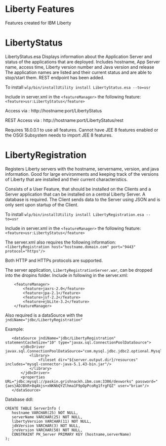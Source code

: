 # Liberty Features
Features created for IBM Liberty

# LibertyStatus
LibertyStatus.esa
Displays information about the Application Server and status of the applications that are deployed.
Includes hostname, App Server name, access time, Liberty version number and Java version and release 
The application names are listed and their current status and are able to stop/start them.  REST endpoint has been added.

To install ```wlp/bin/installUtility install LibertyStatus.esa --to=usr```

Include in server.xml in the ```<featureManager>``` the following feature: ```<feature>usr:LibertyStatus</feature>```
 
Access via : http://hostname:port/LibertyStatus

REST Access via : http://hostname:port/LibertyStatus/rest

Requires 18.0.0.1 to use all features. Cannot have JEE 8 features enabled or the OSGI Subsystem needs to import JEE 8 features.

# LibertyRegistration
Registers Liberty servers with the hostname, servername, version, and java information.  Good for large environments and keeping track of the versions of Liberty that are installed and their current characteristics.

Consists of a User Feature, that should be installed on the Clients and a Server application that can be installed on a central Liberty Server. A database is required.  The Client sends data to the Server using JSON and is only sent upon startup of the Client.

To install ```wlp/bin/installUtility install LibertyRegistration.esa --to=usr```

Include in server.xml in the ```<featureManager>``` the following feature: ```<feature>usr:LibertyStatus</feature>```

The server.xml also requires the following information:
```<libertyRegistration host="hostname.domain.com" port="9443" protocol="https"/>```

Both HTTP and HTTPs protocols are supported.

The server application, ```LibertyRegistrationServer.war```, can be dropped into the dropins folder.
Include in following in the server.xml:

```    
    <featureManager>
        <feature>jaxrs-2.0</feature>
        <feature>jpa-2.1</feature>
        <feature>jsf-2.2</feature>
        <feature>ejbLite-3.2</feature>
    </featureManager>
 ```
 
 Also required is a dataSource with the ```jndiName="jdbc/LibertyRegistration" ```
 
 Example:
 ```
    <dataSource jndiName="jdbc/LibertyRegistration" statementCacheSize="10" type="javax.sql.ConnectionPoolDataSource">
        <jdbcDriver javax.sql.ConnectionPoolDataSource="com.mysql.jdbc.jdbc2.optional.MysqlConnectionPoolDataSource">
            <library>
                <fileset dir="${server.output.dir}/resources" includes="mysql-connector-java-5.1.43-bin.jar"/>
            </library>
        </jdbcDriver>
        <properties URL="jdbc:mysql://paskin.grishnackh.ibm.com:3306/devworks" password="{aes}ADJBkR+8qAkjs+xNKNbQYZlhma1F9pOpPcoRg1frgFQZ" user="brian"/>
    </dataSource>
```

Database ddl:
```
CREATE TABLE ServerInfo (
   hostname VARCHAR(25) NOT NULL,
   serverName VARCHAR(25) NOT NULL,
   libertyVersion VARCHAR(11) NOT NULL,
   jdkVersion VARCHAR(3) NOT NULL,
   jreVersion VARCHAR(50) NOT NULL,
   CONSTRAINT PK_Server PRIMARY KEY (hostname,serverName)
);
```
